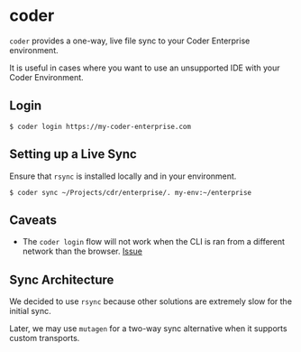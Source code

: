# coder

`coder` provides a one-way, live file sync to your Coder Enterprise environment.

It is useful in cases where you want to use an unsupported IDE with your Coder
Environment.

## Login
```shell script
$ coder login https://my-coder-enterprise.com
```

## Setting up a Live Sync

Ensure that `rsync` is installed locally and in your environment.

``
$ coder sync ~/Projects/cdr/enterprise/. my-env:~/enterprise
``

## Caveats

- The `coder login` flow will not work when the CLI is ran from a different network
than the browser. [Issue](https://github.com/cdr/coder-cli/issues/1)

## Sync Architecture

We decided to use `rsync` because other solutions are extremely slow for the initial
sync.

Later, we may use `mutagen` for a two-way sync alternative when
it supports custom transports.


